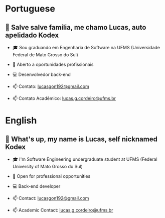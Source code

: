 # Portuguese

## 👋 Salve salve família, me chamo Lucas, auto apelidado Kodex

- 🎓 Sou graduando em Engenharia de Software na UFMS (Universidade Federal de Mato Grosso do Sul)
- 🤝 Aberto a oportunidades profissionais
- 💻 Desenvolvedor back-end

- 📫 Contato: lucasgon192@gmail.com
- 📫 Contato Acadêmico: lucas.g.cordeiro@ufms.br

# English

## 👋 What's up, my name is Lucas, self nicknamed Kodex

- 🎓 I'm Software Engineering undergraduate student at UFMS (Federal University of Mato Grosso do Sul)
- 🤝 Open for professional opportunities
- 💻 Back-end developer

- 📫 Contact: lucasgon192@gmail.com
- 📫 Academic Contact: lucas.g.cordeiro@ufms.br
